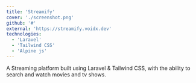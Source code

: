 ```yaml
---
title: 'Streamify'
cover: './screenshot.png'
github: '#'
external: 'https://streamify.voidx.dev'
technologies: 
  - 'Laravel'
  - 'Tailwind CSS'
  - 'Alpine js'
---
```


A Streaming platform built using Laravel & Tailwind CSS, with the ability to search and watch movies and tv shows.